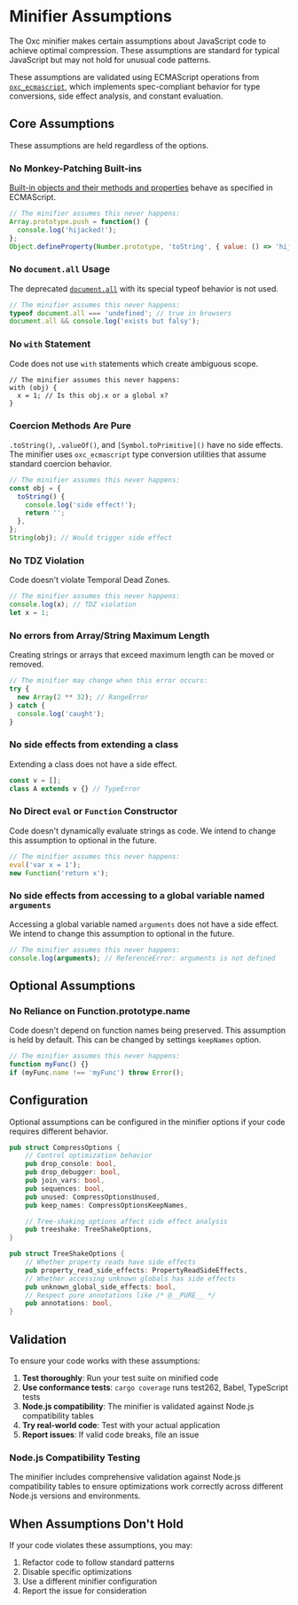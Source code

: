 # Minifier Assumptions

The Oxc minifier makes certain assumptions about JavaScript code to achieve optimal compression. These assumptions are standard for typical JavaScript but may not hold for unusual code patterns.

These assumptions are validated using ECMAScript operations from [`oxc_ecmascript`](../oxc_ecmascript), which implements spec-compliant behavior for type conversions, side effect analysis, and constant evaluation.

## Core Assumptions

These assumptions are held regardless of the options.

### No Monkey-Patching Built-ins

[Built-in objects and their methods and properties](https://tc39.es/ecma262/multipage/global-object.html#sec-global-object) behave as specified in ECMAScript.

```javascript
// The minifier assumes this never happens:
Array.prototype.push = function() {
  console.log('hijacked!');
};
Object.defineProperty(Number.prototype, 'toString', { value: () => 'hijacked!' });
```

### No `document.all` Usage

The deprecated [`document.all`](https://tc39.es/ecma262/multipage/additional-ecmascript-features-for-web-browsers.html#sec-IsHTMLDDA-internal-slot) with its special typeof behavior is not used.

```javascript
// The minifier assumes this never happens:
typeof document.all === 'undefined'; // true in browsers
document.all && console.log('exists but falsy');
```

### No `with` Statement

Code does not use `with` statements which create ambiguous scope.

```
// The minifier assumes this never happens:
with (obj) {
  x = 1; // Is this obj.x or a global x?
}
```

### Coercion Methods Are Pure

`.toString()`, `.valueOf()`, and `[Symbol.toPrimitive]()` have no side effects. The minifier uses `oxc_ecmascript` type conversion utilities that assume standard coercion behavior.

```javascript
// The minifier assumes this never happens:
const obj = {
  toString() {
    console.log('side effect!');
    return '';
  },
};
String(obj); // Would trigger side effect
```

### No TDZ Violation

Code doesn't violate Temporal Dead Zones.

```javascript
// The minifier assumes this never happens:
console.log(x); // TDZ violation
let x = 1;
```

### No errors from Array/String Maximum Length

Creating strings or arrays that exceed maximum length can be moved or removed.

```javascript
// The minifier may change when this error occurs:
try {
  new Array(2 ** 32); // RangeError
} catch {
  console.log('caught');
}
```

### No side effects from extending a class

Extending a class does not have a side effect.

```javascript
const v = [];
class A extends v {} // TypeError
```

### No Direct `eval` or `Function` Constructor

Code doesn't dynamically evaluate strings as code. We intend to change this assumption to optional in the future.

```javascript
// The minifier assumes this never happens:
eval('var x = 1');
new Function('return x');
```

### No side effects from accessing to a global variable named `arguments`

Accessing a global variable named `arguments` does not have a side effect. We intend to change this assumption to optional in the future.

```javascript
// The minifier assumes this never happens:
console.log(arguments); // ReferenceError: arguments is not defined
```

## Optional Assumptions

### No Reliance on Function.prototype.name

Code doesn't depend on function names being preserved. This assumption is held by default. This can be changed by settings `keepNames` option.

```javascript
// The minifier assumes this never happens:
function myFunc() {}
if (myFunc.name !== 'myFunc') throw Error();
```

## Configuration

Optional assumptions can be configured in the minifier options if your code requires different behavior.

```rust
pub struct CompressOptions {
    // Control optimization behavior
    pub drop_console: bool,
    pub drop_debugger: bool,
    pub join_vars: bool,
    pub sequences: bool,
    pub unused: CompressOptionsUnused,
    pub keep_names: CompressOptionsKeepNames,

    // Tree-shaking options affect side effect analysis
    pub treeshake: TreeShakeOptions,
}

pub struct TreeShakeOptions {
    // Whether property reads have side effects
    pub property_read_side_effects: PropertyReadSideEffects,
    // Whether accessing unknown globals has side effects
    pub unknown_global_side_effects: bool,
    // Respect pure annotations like /* @__PURE__ */
    pub annotations: bool,
}
```

## Validation

To ensure your code works with these assumptions:

1. **Test thoroughly**: Run your test suite on minified code
2. **Use conformance tests**: `cargo coverage` runs test262, Babel, TypeScript tests
3. **Node.js compatibility**: The minifier is validated against Node.js compatibility tables
4. **Try real-world code**: Test with your actual application
5. **Report issues**: If valid code breaks, file an issue

### Node.js Compatibility Testing

The minifier includes comprehensive validation against Node.js compatibility tables to ensure optimizations work correctly across different Node.js versions and environments.

## When Assumptions Don't Hold

If your code violates these assumptions, you may:

1. Refactor code to follow standard patterns
2. Disable specific optimizations
3. Use a different minifier configuration
4. Report the issue for consideration
